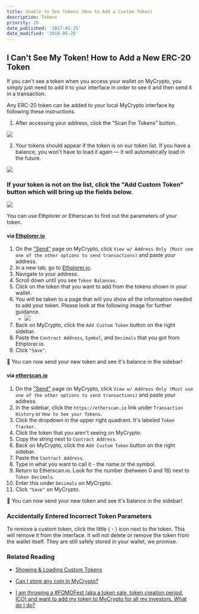 ```yaml
---
title: Unable to See Tokens (How to Add a Custom Token)
description: Tokens
priority: 20
date_published: '2017-01-25'
date_modified: '2018-05-25'
---
```


## I Can't See My Token! How to Add a New ERC-20 Token

If you can't see a token when you access your wallet on MyCrypto, you simply just need to add it to your interface in order to see it and then send it in a transaction.

Any ERC-20 token can be added to your local MyCrypto interface by following these instructions.

1. After accessing your address, click the "Scan For Tokens" button. 

![](https://i.imgur.com/kXmezaU.png)

2. Your tokens should appear if the token is on our token list. If you have a balance, you won't have to load it again — it will automatically load in the future.

![](https://i.imgur.com/vxho4sO.png)

### If your token is not on the list, click the "Add Custom Token" button which will bring up the fields below.

![](https://i.imgur.com/p1wwXQ9.png)

You can use Ethplorer or Etherscan to find out the parameters of your token. 

#### via [Ethplorer.io](https://ethplorer.io/) 


1.  On the ["Send"](https://mycrypto.com/account) page on MyCrypto, click `View w/ Address Only (Must use one of the other options to send transactions)` and paste *your* address.
2.  In a new tab, go to [Ethplorer.io](https://ethplorer.io/). 
3.  Navigate to your address.
4.  Scroll down until you see `Token Balances`.
5.  Click on the token that you want to add from the tokens shown in your wallet.
6.  You will be taken to a page that will you show all the information needed to add your token. Please look at the following image for further guidance.
    - ![](https://i.imgur.com/5UCTIng.png)
7.  Back on MyCrypto, click the `Add Custom Token` button on the right sidebar.
8.  Paste the `Contract Address`, `Symbol`, and `Decimals` that you got from Ethplorer.io.
9.  Click `"Save"`.


🎉 You can now send your new token and see it's balance in the sidebar!

#### via [etherscan.io](https://etherscan.io)

1.  On the ["Send"](https://mycrypto.com/account) page on MyCrypto, click `View w/ Address Only (Must use one of the other options to send transactions)` and paste *your* address.
2.  In the sidebar, click the `https://etherscan.io` link under `Transaction History` or `How to See your Tokens`.
3.  Click the dropdown in the upper right quadrant. It's labeled `Token Tracker`.
4.  Click the token that you aren't seeing on MyCrypto.
5.  Copy the string next to `Contract Address`.
6.  Back on MyCrypto, click the `Add Custom Token` button on the right sidebar.
7.  Paste the `Contract Address`.
8.  Type in what you want to call it - the name or the symbol.
9.  Return to Etherscan.io. Look for the number (between 0 and 18) next to `Token Decimals`.
10. Enter this under `Decimals` on MyCrypto.
11.  Click `"Save"` on MyCrypto.

🎉 You can now send your new token and see it's balance in the sidebar!

### Accidentally Entered Incorrect Token Parameters

To remove a custom token, click the little ( - ) icon next to the token. This will remove it from the interface. It will not delete or remove the token from the wallet itself. They are still safely stored in your wallet, we promise.


### Related Reading

- [Showing & Loading Custom Tokens](https://support.mycrypto.com/tokens/showing-and-loading-tokens.html)

- [Can I store any coin in MyCrypto?](https://support.mycrypto.com/faq/sending-bitcoin-btc-ltc-xmr-to-mycrypto.html)

- [I am throwing a #FOMOFest (aka a token sale, token creation period, ICO) and want to add my token to MyCrypto for all my investors. What do I do?](https://support.mycrypto.com/contributor-info/add-token-to-default-list.html)
